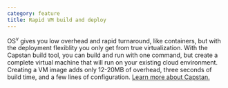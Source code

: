 ```yaml
---
category: feature
title: Rapid VM build and deploy
---
```


OS<sup>v</sup> gives you low overhead and rapid turnaround, like containers, but with the deployment flexiblity you only get from true virtualization.  With the Capstan build tool, you can build and run with one command, but create a complete virtual machine that will run on your existing cloud environment. Creating a VM image adds only 12-20MB of overhead, three seconds of build time, and a few lines of configuration.  <a href="/capstan/">Learn more about Capstan.</a>

